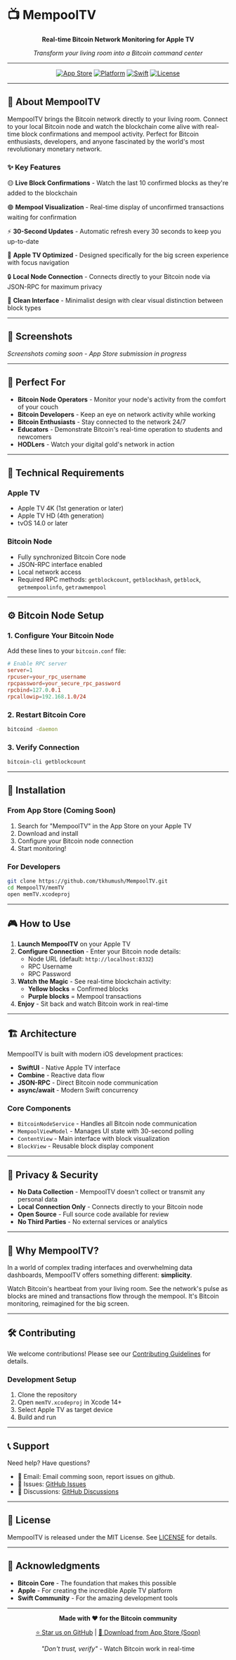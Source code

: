 # 📺 MempoolTV

<div align="center">

**Real-time Bitcoin Network Monitoring for Apple TV**

*Transform your living room into a Bitcoin command center*

---

[![App Store](https://img.shields.io/badge/App_Store-Coming_Soon-blue?style=for-the-badge&logo=apple)](https://apps.apple.com)
[![Platform](https://img.shields.io/badge/Platform-Apple_TV-black?style=for-the-badge&logo=apple)](https://www.apple.com/apple-tv-4k/)
[![Swift](https://img.shields.io/badge/Swift-5.0-orange?style=for-the-badge&logo=swift)](https://swift.org)
[![License](https://img.shields.io/badge/License-MIT-green?style=for-the-badge)](LICENSE)

</div>

---

## 🚀 About MempoolTV

MempoolTV brings the Bitcoin network directly to your living room. Connect to your local Bitcoin node and watch the blockchain come alive with real-time block confirmations and mempool activity. Perfect for Bitcoin enthusiasts, developers, and anyone fascinated by the world's most revolutionary monetary network.

### ✨ Key Features

🟡 **Live Block Confirmations** - Watch the last 10 confirmed blocks as they're added to the blockchain

🟣 **Mempool Visualization** - Real-time display of unconfirmed transactions waiting for confirmation

⚡ **30-Second Updates** - Automatic refresh every 30 seconds to keep you up-to-date

🎯 **Apple TV Optimized** - Designed specifically for the big screen experience with focus navigation

🔒 **Local Node Connection** - Connects directly to your Bitcoin node via JSON-RPC for maximum privacy

🎨 **Clean Interface** - Minimalist design with clear visual distinction between block types

---

## 📱 Screenshots

*Screenshots coming soon - App Store submission in progress*

---

## 🎯 Perfect For

- **Bitcoin Node Operators** - Monitor your node's activity from the comfort of your couch
- **Bitcoin Developers** - Keep an eye on network activity while working
- **Bitcoin Enthusiasts** - Stay connected to the network 24/7
- **Educators** - Demonstrate Bitcoin's real-time operation to students and newcomers
- **HODLers** - Watch your digital gold's network in action

---

## 🔧 Technical Requirements

### Apple TV
- Apple TV 4K (1st generation or later)
- Apple TV HD (4th generation)
- tvOS 14.0 or later

### Bitcoin Node
- Fully synchronized Bitcoin Core node
- JSON-RPC interface enabled
- Local network access
- Required RPC methods: `getblockcount`, `getblockhash`, `getblock`, `getmempoolinfo`, `getrawmempool`

---

## ⚙️ Bitcoin Node Setup

### 1. Configure Your Bitcoin Node

Add these lines to your `bitcoin.conf` file:

```conf
# Enable RPC server
server=1
rpcuser=your_rpc_username
rpcpassword=your_secure_rpc_password
rpcbind=127.0.0.1
rpcallowip=192.168.1.0/24
```

### 2. Restart Bitcoin Core
```bash
bitcoind -daemon
```

### 3. Verify Connection
```bash
bitcoin-cli getblockcount
```

---

## 📲 Installation

### From App Store (Coming Soon)
1. Search for "MempoolTV" in the App Store on your Apple TV
2. Download and install
3. Configure your Bitcoin node connection
4. Start monitoring!

### For Developers
```bash
git clone https://github.com/tkhumush/MempoolTV.git
cd MempoolTV/memTV
open memTV.xcodeproj
```

---

## 🎮 How to Use

1. **Launch MempoolTV** on your Apple TV
2. **Configure Connection** - Enter your Bitcoin node details:
   - Node URL (default: `http://localhost:8332`)
   - RPC Username
   - RPC Password
3. **Watch the Magic** - See real-time blockchain activity:
   - **Yellow blocks** = Confirmed blocks
   - **Purple blocks** = Mempool transactions
4. **Enjoy** - Sit back and watch Bitcoin work in real-time

---

## 🏗️ Architecture

MempoolTV is built with modern iOS development practices:

- **SwiftUI** - Native Apple TV interface
- **Combine** - Reactive data flow
- **JSON-RPC** - Direct Bitcoin node communication
- **async/await** - Modern Swift concurrency

### Core Components
- `BitcoinNodeService` - Handles all Bitcoin node communication
- `MempoolViewModel` - Manages UI state with 30-second polling
- `ContentView` - Main interface with block visualization
- `BlockView` - Reusable block display component

---

## 🔐 Privacy & Security

- **No Data Collection** - MempoolTV doesn't collect or transmit any personal data
- **Local Connection Only** - Connects directly to your Bitcoin node
- **Open Source** - Full source code available for review
- **No Third Parties** - No external services or analytics

---

## 🌟 Why MempoolTV?

In a world of complex trading interfaces and overwhelming data dashboards, MempoolTV offers something different: **simplicity**.

Watch Bitcoin's heartbeat from your living room. See the network's pulse as blocks are mined and transactions flow through the mempool. It's Bitcoin monitoring, reimagined for the big screen.

---

## 🛠️ Contributing

We welcome contributions! Please see our [Contributing Guidelines](CONTRIBUTING.md) for details.

### Development Setup
1. Clone the repository
2. Open `memTV.xcodeproj` in Xcode 14+
3. Select Apple TV as target device
4. Build and run

---

## 📞 Support

Need help? Have questions?

- 📧 Email: Email comming soon, report issues on github.
- 🐛 Issues: [GitHub Issues](https://github.com/tkhumush/MempoolTV/issues)
- 💬 Discussions: [GitHub Discussions](https://github.com/tkhumush/MempoolTV/discussions)

---

## 📄 License

MempoolTV is released under the MIT License. See [LICENSE](LICENSE) for details.

---

## 🙏 Acknowledgments

- **Bitcoin Core** - The foundation that makes this possible
- **Apple** - For creating the incredible Apple TV platform
- **Swift Community** - For the amazing development tools

---

<div align="center">

**Made with ❤️ for the Bitcoin community**

[⭐ Star us on GitHub](https://github.com/tkhumush/MempoolTV) | [📱 Download from App Store (Soon)](https://apps.apple.com)

*"Don't trust, verify"* - Watch Bitcoin work in real-time

</div>
